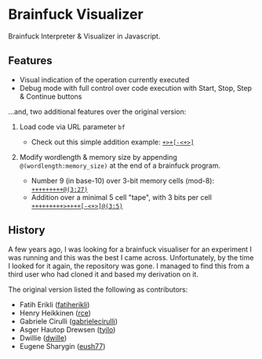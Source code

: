 # Brainfuck Visualizer

Brainfuck Interpreter & Visualizer in Javascript.

## Features

* Visual indication of the operation currently executed
* Debug mode with full control over code execution with Start, Stop, Step & Continue buttons

...and, two additional features over the original version:

1. Load code via URL parameter `bf`
   - Check out this simple addition example: [`+>+[-<+>]`](https://aanastasiou.github.io/brainfuck-visualizer/?bf=%2B%3E%2B%2B%5B-%3C%2B%3E%5D#)
   
2. Modify wordlength & memory size by appending `@(wordlength:memory_size)` at the end 
   of a brainfuck program.
   - Number 9 (in base-10) over 3-bit memory cells (mod-8): [`+++++++++@(3:27)`](https://aanastasiou.github.io/brainfuck-visualizer/?bf=%2B%2B%2B%2B%2B%2B%2B%2B%2B%3E%2B%2B%5B-%3C%2B%3E%5D%40(3%3A27)#)
   - Addition over a minimal 5 cell "tape", with 3 bits per cell [`+++++++++>++++[-<+>]@(3:5)`](https://aanastasiou.github.io/brainfuck-visualizer/?bf=%2B%2B%2B%2B%2B%2B%2B%2B%2B%3E%2B%2B%2B%2B%5B-%3C%2B%3E%5D%40(3%3A5)#) 


## History
A few years ago, I was looking for a brainfuck visualiser for an experiment I was running 
and this was the best I came across. Unfortunately, by the time I looked for it again, the 
repository was gone. I managed to find this from a third user who had cloned it and based my 
derivation on it.

The original version listed the following as contributors:

- Fatih Erikli ([fatiherikli](http://github.com/fatiherikli))
- Henry Heikkinen ([rce](https://github.com/rce))
- Gabriele Cirulli ([gabrielecirulli](https://github.com/gabrielecirulli))
- Asger Hautop Drewsen ([tyilo](https://github.com/Tyilo))
- Dwillie ([dwille](https://github.com/dwillie))
- Eugene Sharygin ([eush77](https://github.com/eush77))

